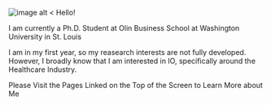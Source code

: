![image alt <](https://user-images.githubusercontent.com/60712465/131029942-56989f78-4f40-4af2-b5f2-b7c7aae06924.jpg)
Hello!

I am currently a Ph.D. Student at Olin Business School at Washington University in St. Louis

I am in my first year, so my reasearch interests are not fully developed. However, I broadly know that I am interested in IO, specifically around the Healthcare Industry.

Please Visit the Pages Linked on the Top of the Screen to Learn More about Me

